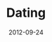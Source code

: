 ---
layout: media
category: media
series: "Knock-Off"
title: "Dating"
date: 2012-09-24
description: "Chuck talks about dating"
video: "https://s3.amazonaws.com/crossroadsvideomessages/KnockOff_02.mp4"
video-poster: "https://www.crossroads.net/uploadedfiles/knockoff_02_still.jpg"
---
